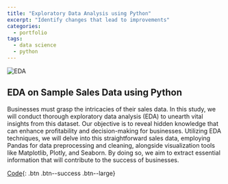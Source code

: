 ```yaml
---
title: "Exploratory Data Analysis using Python"
excerpt: "Identify changes that lead to improvements"
categories:
  - portfolio
tags:
  - data science
  - python
---
```

![EDA](https://www.activecampaign.com/wp-content/uploads/2021/10/trunzixjy_reportuppositivesales.png)  

## EDA on Sample Sales Data using Python
Businesses must grasp the intricacies of their sales data. In this study, we will conduct thorough exploratory data analysis (EDA) to unearth vital insights from this dataset. Our objective is to reveal hidden knowledge that can enhance profitability and decision-making for businesses. Utilizing EDA techniques, we will delve into this straightforward sales data, employing Pandas for data preprocessing and cleaning, alongside visualization tools like Matplotlib, Plotly, and Seaborn. By doing so, we aim to extract essential information that will contribute to the success of businesses.

[Code](https://github.com/chaix026/Python-EDA-Sales-Data/tree/main){: .btn .btn--success .btn--large}

